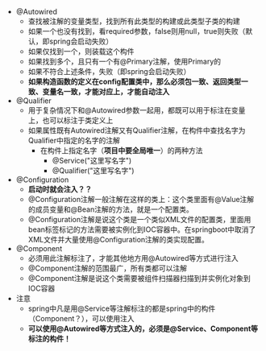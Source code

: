* @Autowired
    * 查找被注解的变量类型，找到所有此类型的构建或此类型子类的构建
    * 如果一个也没有找到，看required参数，false则用null，true则失败（默认，即spring会启动失败）
    * 如果仅找到一个，则装载这个构件
    * 如果找到多个，且只有一个有@Primary注解，使用Primary的
    * 如果不符合上述条件，失败（即spring会启动失败）
    * **如果构造函数的定义在config配置类中，那么必须包一致、返回类型一致、变量名一致，才能对应上，才能自动注入**
* @Qualifier
    * 用于复杂情况下和@Autowired参数一起用，都既可以用于标注在变量上，也可以标注于类定义上
    * 如果属性既有Autowired注解又有Qualifier注解，在构件中查找名字为Qualifier中指定的名字的注解
        * 在构件上指定名字（**项目中要全局唯一**）的两种方法
            * @Service("这里写名字")
            * @Qualifier("这里写名字")
* @Configuration
    * **启动时就会注入？？**
    * @Configuration注解一般注解在这样的类上：这个类里面有@Value注解的成员变量和@Bean注解的方法，就是一个配置类。
    * @Configuration注解是说这个类是一个类似XML文件的配置类，里面用bean标签标记的方法需要被实例化到IOC容器中。在springboot中取消了XML文件并大量使用@Configuration注解的类实现配置。
* @Component
    * 必须用此注解标注了，才能其他地方用@Autowired等方式进行注入
    * @Component注解的范围最广，所有类都可以注解
    * @Component注解是说这个类需要被组件扫描器扫描到并实例化对象到IOC容器
* 注意
    * spring中凡是用@Service等注解标注的都是spring中的构件（Component？），可以使用注入
    * **可以使用@Autowired等方式注入的，必须是@Service、Component等标注的构件！**